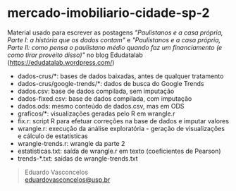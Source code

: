 # mercado-imobiliario-cidade-sp-2
Material usado para escrever as postagens _"Paulistanos e a casa própria, Parte I: a história que os dados contam"_ e _"Paulistanos e a casa própria, Parte II: como pensa o paulistano médio quando faz um financiamento (e como tirar proveito disso)"_ no blog Edudatalab (https://edudatalab.wordpress.com/)


* dados-crus/\*: bases de dados baixadas, antes de qualquer tratamento
* dados-crus/google-trends/\*: dados de busca do Google Trends
* dados.csv: base de dados compilada, sem imputação
* dados-fixed.csv: base de dados compilada, com imputação
* dados.ods: mesmo conteúdo de dados.csv, mas em ODS
* graficos/\*: visualizações geradas pelo R em wrangle.r
* fix.r: script R para efetuar correções na base de dados e imputar valores
* wrangle.r: execução da análise exploratória - geração de visualizações e cálculo de estatísticas
* wrangle-trends.r: wrangle da parte 2
* estatisticas.txt: saída de wrangle.r em texto (coeficientes de Pearson)
* trends-\*.txt: saidas de wrangle-trends.txt

>Eduardo Vasconcelos<br>
>eduardovasconcelos@usp.br
